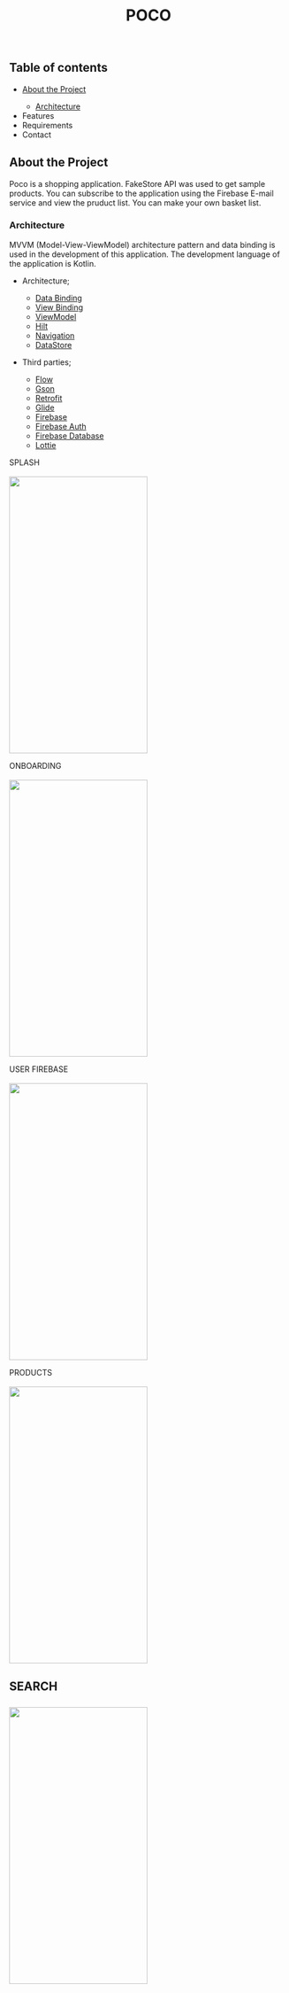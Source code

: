 <h1 align="center">POCO</h1>
<br>
<h2>Table of contents</h2>
<ul>
  <li><a href="#about-the-project">About the Project</a></li>
  <ul>
    <li><a href="#architecture">Architecture</a></li>
  </ul>
  <li>Features</li>
  <li>Requirements</li>
  <li>Contact</li>
</ul>

<h2>About the Project</h2>
<p> Poco is a shopping application. FakeStore API was used to get sample products. You can subscribe to the application using the Firebase E-mail service and view the pruduct list. You can make your own basket list. </p>

<h3>Architecture</h3>
<p> MVVM (Model-View-ViewModel) architecture pattern and data binding is used in the development of this application. The development language of the application is Kotlin. </p>

<ul>
  <li>Architecture;</li>
  <ul>
    <li><a href="https://developer.android.com/topic/libraries/data-binding/">Data Binding</a></li>
    <li><a href="https://developer.android.com/topic/libraries/view-binding">View Binding</a></li>
    <li><a href="https://developer.android.com/topic/libraries/architecture/viewmodel">ViewModel</a></li>
    <li><a href="https://developer.android.com/training/dependency-injection/hilt-android">Hilt</a></li>
    <li><a href="https://developer.android.com/guide/navigation">Navigation</a></li>
    <li><a href="https://developer.android.com/topic/libraries/architecture/datastore">DataStore</a></li>
  </ul>
</ul>

<ul>
  <li>Third parties;</li>
  <ul>
    <li><a href="https://developer.android.com/kotlin/flow">Flow</a></li>
    <li><a href="https://github.com/google/gson">Gson</a></li>
    <li><a href="https://github.com/square/retrofit">Retrofit</a></li>
    <li><a href="https://bumptech.github.io/glide/">Glide</a></li>
    <li><a href="https://firebase.google.com/">Firebase</a></li>
    <li><a href="https://firebase.google.com/docs/auth">Firebase Auth</a></li>
    <li><a href="https://firebase.google.com/docs/database">Firebase Database</a></li>
    <li><a href="https://github.com/airbnb/lottie-android">Lottie</a></li>
  </ul>
</ul>



SPLASH
<br><br>
<img src="https://user-images.githubusercontent.com/78666794/198845833-9fe8a751-3684-4a2a-a499-916c829eed96.gif" width="250" height="500"/>
<br>

ONBOARDING
<br><br>
<img src="https://user-images.githubusercontent.com/78666794/198845834-30c154d6-7b80-4edc-86cc-3fec486fa9d5.gif" width="250" height="500"/>
<br>

USER FIREBASE
<br><br>
<img src="https://user-images.githubusercontent.com/78666794/199074932-0993d08c-6bba-42a4-b2f5-f601ba02daa0.gif" width="250" height="500"/>
<br>

PRODUCTS
<br><br>
<img src="https://user-images.githubusercontent.com/78666794/199450857-57344d4c-cbfc-4765-893b-8d13ee02a30c.gif" width="250" height="500"/>

<h2>SEARCH<h/2>
<br><br>
<img src="https://user-images.githubusercontent.com/78666794/199955266-c0375c45-3b16-42a7-b756-0c95ff59ea7e.gif" width="250" height="500"/>

